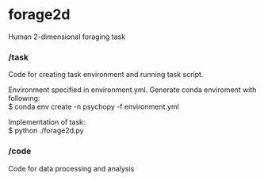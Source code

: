 # forage2d
Human 2-dimensional foraging task

<h3>/task</h3>
<p>Code for creating task environment and running task script.

<p>Environment specified in environment.yml.  Generate conda enviroment with following: <br>
$ conda env create -n psychopy -f environment.yml

<p>Implementation of task: <br>
$ python ./forage2d.py

<h3>/code</h3>
<p>Code for data processing and analysis
